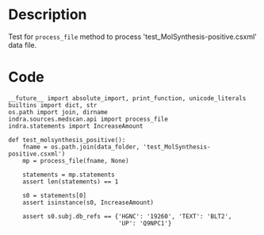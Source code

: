 # Description
Test for `process_file` method to process 'test_MolSynthesis-positive.csxml' data file.

# Code
```
__future__ import absolute_import, print_function, unicode_literals
builtins import dict, str
os.path import join, dirname
indra.sources.medscan.api import process_file
indra.statements import IncreaseAmount

def test_molsynthesis_positive():
    fname = os.path.join(data_folder, 'test_MolSynthesis-positive.csxml')
    mp = process_file(fname, None)

    statements = mp.statements
    assert len(statements) == 1

    s0 = statements[0]
    assert isinstance(s0, IncreaseAmount)

    assert s0.subj.db_refs == {'HGNC': '19260', 'TEXT': 'BLT2',
                               'UP': 'Q9NPC1'}

```
